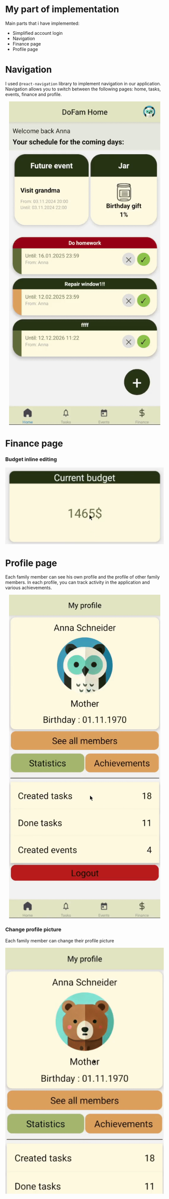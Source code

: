 # My part of implementation

Main parts that i have implemented:

- Simplified account login
- Navigation
- Finance page
- Profile page

# Navigation
I used `@react-navigation` library to implement navigation in our application. Navigation allows you to switch between the following pages: home, tasks, events, finance and profile.
<p align="center">
  <img src="../img/navigation.gif" alt="Navigation">
</p>

# Finance page
### Budget inline editing
<p align="center">
  <img src="../img/budget-inline.gif" alt="Navigation">
</p>

# Profile page
Each family member can see his own profile and the profile of other family members. In each profile, you can track activity in the application and various achievements.
<p align="center">
  <img src="../img/profiles.gif" alt="Navigation">
</p>

### Change profile picture
Each family member can change their profile picture
<p align="center">
  <img src="../img/profile-picture.gif" alt="Navigation">
</p>